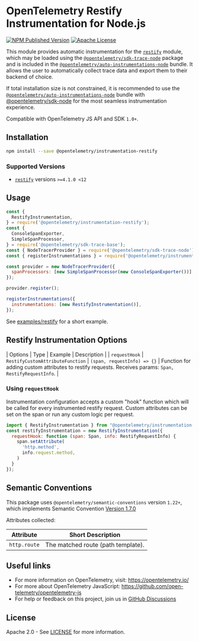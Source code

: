 # OpenTelemetry Restify Instrumentation for Node.js

[![NPM Published Version][npm-img]][npm-url]
[![Apache License][license-image]][license-image]

This module provides automatic instrumentation for the [`restify`](https://github.com/restify/node-restify) module, which may be loaded using the [`@opentelemetry/sdk-trace-node`](https://github.com/open-telemetry/opentelemetry-js/tree/main/packages/opentelemetry-sdk-trace-node) package and is included in the [`@opentelemetry/auto-instrumentations-node`](https://www.npmjs.com/package/@opentelemetry/auto-instrumentations-node) bundle. It allows the user to automatically collect trace data and export them to their backend of choice.

If total installation size is not constrained, it is recommended to use the [`@opentelemetry/auto-instrumentations-node`](https://www.npmjs.com/package/@opentelemetry/auto-instrumentations-node) bundle with [@opentelemetry/sdk-node](`https://www.npmjs.com/package/@opentelemetry/sdk-node`) for the most seamless instrumentation experience.

Compatible with OpenTelemetry JS API and SDK `1.0+`.

## Installation

```bash
npm install --save @opentelemetry/instrumentation-restify
```

### Supported Versions

- [`restify`](https://www.npmjs.com/package/restify) versions `>=4.1.0 <12`

## Usage

```js
const {
  RestifyInstrumentation,
} = require('@opentelemetry/instrumentation-restify');
const {
  ConsoleSpanExporter,
  SimpleSpanProcessor,
} = require('@opentelemetry/sdk-trace-base');
const { NodeTracerProvider } = require('@opentelemetry/sdk-trace-node');
const { registerInstrumentations } = require('@opentelemetry/instrumentation');

const provider = new NodeTracerProvider({
  spanProcessors: [new SimpleSpanProcessor(new ConsoleSpanExporter())],
});

provider.register();

registerInstrumentations({
  instrumentations: [new RestifyInstrumentation()],
});
```

See [examples/restify](https://github.com/open-telemetry/opentelemetry-js-contrib/tree/main/examples/restify) for a short example.

## Restify Instrumentation Options

| Options | Type | Example | Description |
| `requestHook` | `RestifyCustomAttributeFunction` | `(span, requestInfo) => {}` | Function for adding custom attributes to restify requests. Receives params: `Span, RestifyRequestInfo`. |

### Using `requestHook`

Instrumentation configuration accepts a custom "hook" function which will be called for every instrumented restify request. Custom attributes can be set on the span or run any custom logic per request.

```javascript
import { RestifyInstrumentation } from "@opentelemetry/instrumentation-restify"
const restifyInstrumentation = new RestifyInstrumentation({
  requestHook: function (span: Span, info: RestifyRequestInfo) {
    span.setAttribute(
      'http.method',
      info.request.method,
    )
  }
});
```

## Semantic Conventions

This package uses `@opentelemetry/semantic-conventions` version `1.22+`, which implements Semantic Convention [Version 1.7.0](https://github.com/open-telemetry/opentelemetry-specification/blob/v1.7.0/semantic_conventions/README.md)

Attributes collected:

| Attribute    | Short Description                  |
| ------------ | ---------------------------------- |
| `http.route` | The matched route (path template). |

## Useful links

- For more information on OpenTelemetry, visit: <https://opentelemetry.io/>
- For more about OpenTelemetry JavaScript: <https://github.com/open-telemetry/opentelemetry-js>
- For help or feedback on this project, join us in [GitHub Discussions][discussions-url]

## License

Apache 2.0 - See [LICENSE][license-url] for more information.

[discussions-url]: https://github.com/open-telemetry/opentelemetry-js/discussions
[license-url]: https://github.com/open-telemetry/opentelemetry-js-contrib/blob/main/LICENSE
[license-image]: https://img.shields.io/badge/license-Apache_2.0-green.svg?style=flat
[npm-url]: https://www.npmjs.com/package/@opentelemetry/instrumentation-restify
[npm-img]: https://badge.fury.io/js/%40opentelemetry%2Finstrumentation-restify.svg
